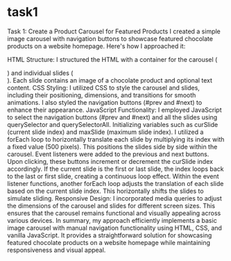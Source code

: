 # task1
Task 1: Create a Product Carousel for Featured Products
I created a simple image carousel with navigation buttons to showcase featured chocolate products on a website homepage. Here's how I approached it:

HTML Structure: I structured the HTML with a container for the carousel (<div class="carousel">) and individual slides (<div class="slide">). Each slide contains an image of a chocolate product and optional text content.
CSS Styling: I utilized CSS to style the carousel and slides, including their positioning, dimensions, and transitions for smooth animations. I also styled the navigation buttons (#prev and #next) to enhance their appearance.
JavaScript Functionality:
I employed JavaScript to select the navigation buttons (#prev and #next) and all the slides using querySelector and querySelectorAll.
Initializing variables such as curSlide (current slide index) and maxSlide (maximum slide index).
I utilized a forEach loop to horizontally translate each slide by multiplying its index with a fixed value (500 pixels). This positions the slides side by side within the carousel.
Event listeners were added to the previous and next buttons. Upon clicking, these buttons increment or decrement the curSlide index accordingly. If the current slide is the first or last slide, the index loops back to the last or first slide, creating a continuous loop effect.
Within the event listener functions, another forEach loop adjusts the translation of each slide based on the current slide index. This horizontally shifts the slides to simulate sliding.
Responsive Design: I incorporated media queries to adjust the dimensions of the carousel and slides for different screen sizes. This ensures that the carousel remains functional and visually appealing across various devices.
In summary, my approach efficiently implements a basic image carousel with manual navigation functionality using HTML, CSS, and vanilla JavaScript. It provides a straightforward solution for showcasing featured chocolate products on a website homepage while maintaining responsiveness and visual appeal.
